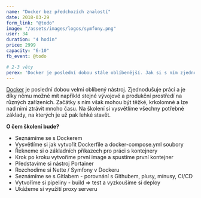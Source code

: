 ```yaml
---
name: "Docker bez předchozích znalostí"
date: 2018-03-29
form_link: "@todo"
image: "/assets/images/logos/symfony.png"
user: 34
duration: "4 hodin"
price: 2999
capacity: "6-10"
fb_event: @todo

# 2-3 věty
perex: 'Docker je poslední dobou stále oblíbenější. Jak si s ním zjednodušit práci a hlavně překonat těžké začátky? To se dovíte na mém školení.'
---
```


<a href="https://www.docker.com/" target="blank" rel="noopener">Docker</a> je poslední dobou velmi oblíbený nástroj. Zjednodušuje práci a je díky němu možné mít napříkld stejné vývojové a produkční prostředí na různých zařízeních. Začátky s ním však mohou být těžké, krkolomné a lze nad nimi ztrávit mnoho času. Na školení si vysvětlíme všechny potřebné základy, na kterých je už pak lehké stavět.</p>

**O čem školení bude?**

- Seznámíme se s Dockerem
- Vysvětlíme si jak vytvořit Dockerfile a docker-compose.yml soubory
- Řekneme si o základních příkazech pro práci s kontejnery
- Krok po kroku vytvoříme první image a spustíme první kontejner
- Představíme si nástroj Portainer
- Rozchodíme si Nette / Symfony v Dockeru
- Seznámíme se s Gitlabem - porovnání s Githubem, plusy, mínusy, CI/CD
- Vytvoříme si pipeliny - build => test a vyzkoušíme si deploy
- Ukážeme si využití proxy serveru
